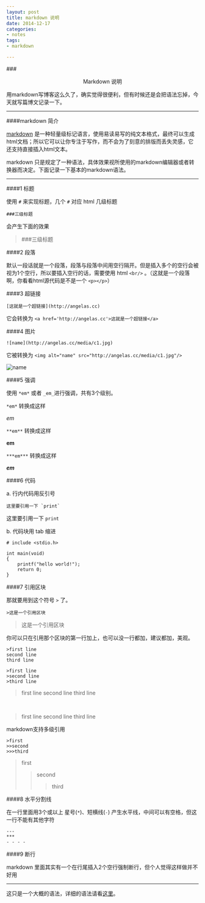 ```yaml
---
layout: post
title: markdown 说明
date: 2014-12-17
categories:
- notes
tags:
- markdown

---
```


###<center>Markdown 说明</center>

用markdown写博客这么久了，确实觉得很便利，但有时候还是会把语法忘掉，今天就写篇博文记录一下。

---

####markdown 简介

[markdown](http://zh.wikipedia.org/wiki/Markdown) 是一种轻量级标记语言，使用易读易写的纯文本格式，最终可以生成html文档；所以它可以让你专注于写作，而不会为了刻意的排版而丢失灵感，它还支持直接插入html文本。

markdown 只是规定了一种语法，具体效果视所使用的markdown编辑器或者转换器而决定。下面记录一下基本的markdown语法。

----

####1 标题

使用 `#` 来实现标题，几个 `#` 对应 html 几级标题

	###三级标题

会产生下面的效果

>###三级标题


####2 段落

默认一段话就是一个段落，段落与段落中间用空行隔开。但是插入多个的空行会被视为1个空行，所以要插入空行的话，需要使用 html `<br/>` 。（这就是一个段落啊，你看看html源代码是不是一个 `<p></p>`）

####3 超链接

`[这就是一个超链接](http://angelas.cc)`

它会转换为 `<a href='http://angelas.cc'>这就是一个超链接</a>`

####4 图片

`![name](http://angelas.cc/media/c1.jpg)`

它被转换为 `<img alt="name" src="http://angelas.cc/media/c1.jpg"/>`

![name](http://angelas.cc/media/c1.jpg)


####5 强调

使用 `*em*` 或者 `_em_`进行强调，共有3个级别。

`*em*` 转换成这样

*em*

`**em**` 转换成这样

**em**

`***em***` 转换成这样

***em***

####6 代码

a. 行内代码用反引号

	这里要引用一下 `print`

这里要引用一下 `print`

b. 代码块用 tab 缩进

	# include <stdio.h>

	int main(void)
	{
		printf("hello world!");
		return 0;
	}

####7 引用区块

那就要用到这个符号 `>` 了。

	>这是一个引用区块

>这是一个引用区块

你可以只在引用那个区块的第一行加上，也可以没一行都加，建议都加，美观。

	>first line
	second line
	third line

	>first line
	>second line
	>third line

>first line
second line
third line

<br/>

>first line
>second line
>third line

markdown支持多级引用

	>first 
	>>second
	>>>third

>first
>>second
>>>third

####8 水平分割线

在一行里面用3个或以上 星号(`*`)、短横线(`-`) 产生水平线，中间可以有空格，但这一行不能有其他字符

	---
	***
	- - - - 

####9 断行

markdown 里面其实有一个在行尾插入2个空行强制断行，但个人觉得这样做并不好用

---


这只是一个大概的语法，详细的语法请看[这里](http://daringfireball.net/projects/markdown/syntax)。